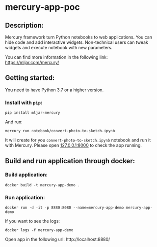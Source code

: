 # mercury-app-poc

## Description:
Mercury framework turn Python notebooks to web applications. 
You can hide code and add interactive widgets. 
Non-technical users can tweak widgets and execute notebook with new parameters.
 
You can find more information in the following link: https://mljar.com/mercury/

## Getting started:
You need to have Python 3.7 or a higher version.

### Install with `pip`:

```
pip install mljar-mercury
```

And run:
```
mercury run notebook/convert-photo-to-sketch.ipynb
```

It will create for you `convert-photo-to-sketch.ipynb` notebook and run it with Mercury. 
Please open [127.0.0.1:8000](http://127.0.0.1:8000) to check the app running.

## Build and run application through docker:

### Build application:
 ```
docker build -t mercury-app-demo .  
 ```

### Run application:
```
docker run -d -it -p 8880:8080 --name=mercury-app-demo mercury-app-demo
```

If you want to see the logs:
```
docker logs -f mercury-app-demo 
```

Open app in the following url: http://localhost:8880/